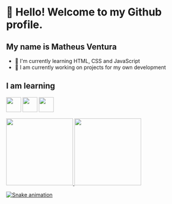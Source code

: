 # 👋 Hello! Welcome to my Github profile.
## My name is Matheus Ventura 

- 🌱 I'm currently learning HTML, CSS and JavaScript
- 🔭 I am currently working on projects for my own development

## I am learning

<img loading ="lazy" src="https://cdn.jsdelivr.net/gh/devicons/devicon@latest/icons/html5/html5-original-wordmark.svg" width="40" height="40" /> <img loading ="lazy" src="https://cdn.jsdelivr.net/gh/devicons/devicon@latest/icons/css3/css3-original-wordmark.svg" width="40" height="40" /> <img loading = "lazy" src="https://cdn.jsdelivr.net/gh/devicons/devicon@latest/icons/javascript/javascript-original.svg" width="40" height="40" />

<div>
<a href="https://github.com/VenturaMatheus">
<img loading="lazy" height="180em" src="https://github-readme-stats.vercel.app/api/top-langs/?username=VenturaMatheus&layout=compact&langs_count=7&theme=dracula"/>
<img loading="lazy" height="180em" src="https://github-readme-stats.vercel.app/api?username=VenturaMatheus&show_icons=true&theme=dracula&include_all_commits=true&count_private=true"/>
</div>

![Snake animation](https://github.com/VenturaMatheus/VenturaMatheus/blob/output/github-contribution-grid-snake.svg)
